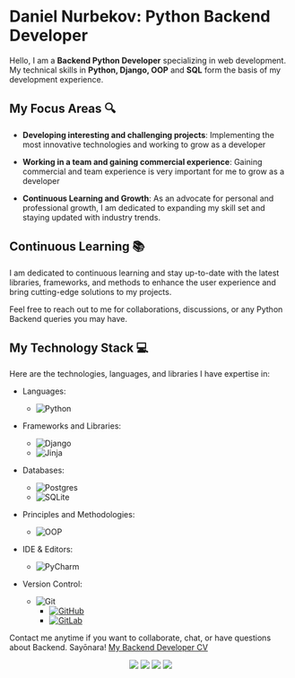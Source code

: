 # Daniel Nurbekov: Python Backend Developer

Hello, I am a **Backend Python Developer** specializing in web development. My technical skills in **Python, Django, OOP** and **SQL** form the basis of my development experience.

## My Focus Areas 🔍

- **Developing interesting and challenging projects**: Implementing the most innovative technologies and working to grow as a developer  


- **Working in a team and gaining commercial experience**: Gaining commercial and team experience is very important for me to grow as a developer


- **Continuous Learning and Growth**: As an advocate for personal and professional growth, I am dedicated to expanding my skill set and staying updated with industry trends.

## Continuous Learning 📚

I am dedicated to continuous learning and stay up-to-date with the latest libraries, frameworks, and methods to enhance the user experience and bring cutting-edge solutions to my projects.

Feel free to reach out to me for collaborations, discussions, or any Python Backend queries you may have. 

## My Technology Stack 💻

Here are the technologies, languages, and libraries I have expertise in:

- Languages:
  - ![Python](https://img.shields.io/badge/python-3670A0?style=for-the-badge&logo=python&logoColor=ffdd54)

- Frameworks and Libraries:
  -  ![Django](https://img.shields.io/badge/django-%23092E20.svg?style=for-the-badge&logo=django&logoColor=white)
  -  ![Jinja](https://img.shields.io/badge/jinja-white.svg?style=for-the-badge&logo=jinja&logoColor=black)

- Databases:
  - ![Postgres](https://img.shields.io/badge/postgres-%23316192.svg?style=for-the-badge&logo=postgresql&logoColor=white)
  - ![SQLite](https://img.shields.io/badge/sqlite-%2307405e.svg?style=for-the-badge&logo=sqlite&logoColor=white)

- Principles and Methodologies:
    - ![OOP](https://img.shields.io/badge/OOP-Object--Oriented%20Programming-blue.svg?style=for-the-badge)

- IDE & Editors:
  - ![PyCharm](https://img.shields.io/badge/pycharm-143?style=for-the-badge&logo=pycharm&logoColor=black&color=black&labelColor=green)

- Version Control: 
    - ![Git](https://img.shields.io/badge/-Git-F05032?style=for-the-badge&logo=git&logoColor=white)
        - [![GitHub](https://img.shields.io/badge/GitHub-181717.svg?logo=github&logoColor=white&style=for-the-badge)](https://github.com/)
        - [![GitLab](https://img.shields.io/badge/GitLab-FCA121.svg?logo=gitlab&logoColor=white&style=for-the-badge)](https://gitlab.com/)

Contact me anytime if you want to collaborate, chat, or have questions about Backend. Sayōnara!
[My Backend Developer CV](https://abatuFF.github.io/CV/)

<div align="center">
  <a href="https://telegram.me/abatuFF"><img src="https://img.shields.io/badge/Telegram-2CA5E0?style=for-the-badge&logo=telegram&logoColor=white"/></a>
  <a href="https://www.linkedin.com/in/daniel-nurbekov-3bb309237/"><img src="https://img.shields.io/badge/linkedin-%230077B5.svg?style=for-the-badge&logo=linkedin&logoColor=white"/></a>
  <a href="mailto:nurbekuuludaniel@gmail.com"><img src="https://img.shields.io/badge/Gmail-D14836?style=for-the-badge&logo=gmail&logoColor=white"/></a>
  <a href="https://discordapp.com/users/351967289299435521/"><img src="https://img.shields.io/badge/Discord-%235865F2.svg?style=for-the-badge&logo=discord&logoColor=white"/></a>

